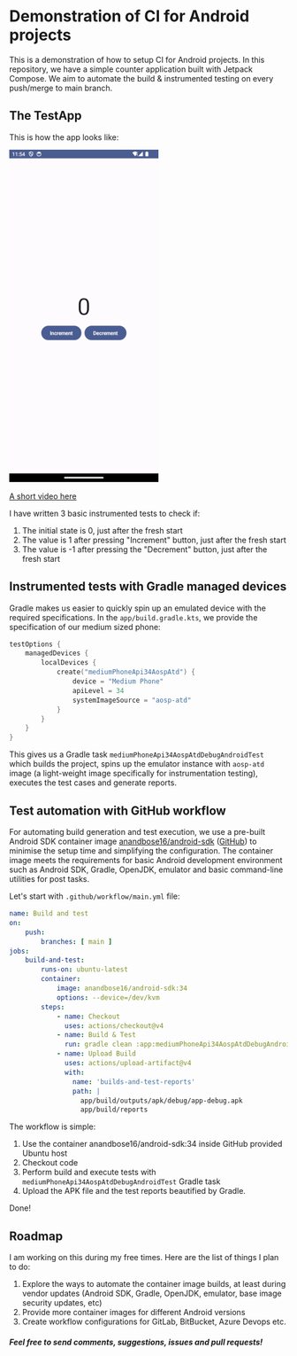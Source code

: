 # Demonstration of CI for Android projects

This is a demonstration of how to setup CI for Android projects. In this repository, we have a simple counter application built with Jetpack Compose. We aim to automate the build & instrumented testing on every push/merge to main branch.

## The TestApp

This is how the app looks like:

![](ss.png)

[A short video here](test_app.webm)

I have written 3 basic instrumented tests to check if:
1. The initial state is 0, just after the fresh start
2. The value is 1 after pressing "Increment" button, just after the fresh start
3. The value is -1 after pressing the "Decrement" button, just after the fresh start

## Instrumented tests with Gradle managed devices

Gradle makes us easier to quickly spin up an emulated device with the required specifications. In the `app/build.gradle.kts`, we provide the specification of our medium sized phone:

```kotlin
testOptions {
    managedDevices {
        localDevices {
            create("mediumPhoneApi34AospAtd") {
                device = "Medium Phone"
                apiLevel = 34
                systemImageSource = "aosp-atd"
            }
        }
    }
}
```

This gives us a Gradle task `mediumPhoneApi34AospAtdDebugAndroidTest` which builds the project, spins up the emulator instance with `aosp-atd` image (a light-weight image specifically for instrumentation testing), executes the test cases and generate reports.

## Test automation with GitHub workflow

For automating build generation and test execution, we use a pre-built Android SDK container image [anandbose16/android-sdk](https://hub.docker.com/r/anandbose16/android-sdk) ([GitHub](https://github.com/anandbosedev/android-sdk)) to minimise the setup time and simplifying the configuration. The container image meets the requirements for basic Android development environment such as Android SDK, Gradle, OpenJDK, emulator and basic command-line utilities for post tasks.

Let's start with `.github/workflow/main.yml` file:

```yml
name: Build and test
on:
    push:
        branches: [ main ]
jobs:
    build-and-test:
        runs-on: ubuntu-latest
        container: 
            image: anandbose16/android-sdk:34
            options: --device=/dev/kvm
        steps:
            - name: Checkout
              uses: actions/checkout@v4
            - name: Build & Test
              run: gradle clean :app:mediumPhoneApi34AospAtdDebugAndroidTest
            - name: Upload Build
              uses: actions/upload-artifact@v4
              with:
                name: 'builds-and-test-reports'
                path: |
                  app/build/outputs/apk/debug/app-debug.apk
                  app/build/reports
```

The workflow is simple:
1. Use the container anandbose16/android-sdk:34 inside GitHub provided Ubuntu host
2. Checkout code
3. Perform build and execute tests with `mediumPhoneApi34AospAtdDebugAndroidTest` Gradle task
4. Upload the APK file and the test reports beautified by Gradle.

Done!

## Roadmap

I am working on this during my free times. Here are the list of things I plan to do:

1. Explore the ways to automate the container image builds, at least during vendor updates (Android SDK, Gradle, OpenJDK, emulator, base image security updates, etc)
2. Provide more container images for different Android versions
3. Create workflow configurations for GitLab, BitBucket, Azure Devops etc.

#### *Feel free to send comments, suggestions, issues and pull requests!*